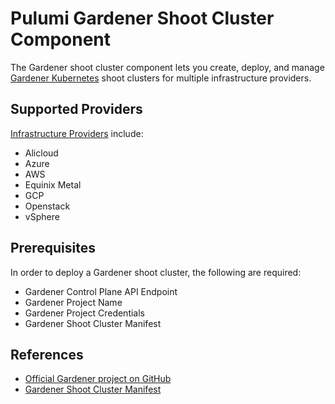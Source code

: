 # Pulumi Gardener Shoot Cluster Component

The Gardener shoot cluster component lets you create, deploy, and manage [Gardener Kubernetes](https://gardener.cloud/) shoot clusters for multiple infrastructure providers.

## Supported Providers

[Infrastructure Providers](https://gardener.cloud/docs/extensions/infrastructure-extensions/) include:

- Alicloud
- Azure
- AWS
- Equinix Metal
- GCP
- Openstack
- vSphere

## Prerequisites

In order to deploy a Gardener shoot cluster, the following are required:

- Gardener Control Plane API Endpoint
- Gardener Project Name
- Gardener Project Credentials
- Gardener Shoot Cluster Manifest

## References

- [Official Gardener project on GitHub](https://github.com/gardener)
- [Gardener Shoot Cluster Manifest](https://github.com/gardener/gardener/blob/master/example/90-shoot.yaml)
